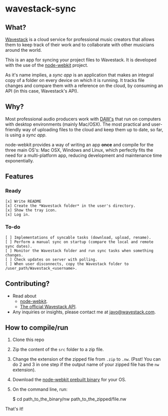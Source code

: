 wavestack-sync
==============

## What?
[Wavestack](https://www.wavestack.com) is a cloud service for professional music creators that allows them to keep track of their work and to collaborate with other musicians around the world.

This is an app for syncing your project files to Wavestack. It is developed with the use of the [node-webkit](https://github.com/rogerwang/node-webkit) project.

As it's name implies, a *sync app* is an application that makes an integral copy of a folder on every device on which it is running. It tracks file changes and compare them with a reference on the cloud, by consuming an API (in this case, Wavestack's API).

## Why?

Most professional audio producers work with [DAW's](http://en.wikipedia.org/wiki/Digital_audio_workstation) that run on computers with desktop environments (mainly Mac/OSX). The most practical and user-friendly way of uploading files to the cloud and keep them up to date, so far, is using a *sync app*.

node-webkit provides a way of writing an app **once** and compile for the three main OS's: Mac OSX, Windows and Linux, which perfectly fits the need for a multi-platform app, reducing development and maintenance time exponentially.

## Features

### Ready
	[x] Write README
	[x] Create the *Wavestack folder* in the user's directory.
	[x] Show the tray icon.
	[x] Log in.

### To-do
	[ ] Implementations of syncable tasks (download, upload, rename).
	[ ] Perform a manual sync on startup (compare the local and remote sync dates).
	[ ] Monitor the Wavestack folder and run sync tasks when something changes.
	[ ] Check updates on server with polling.
	[ ] When user disconnects, copy the Wavestack folder to /user_path/Wavestack_<username>.

## Contributing?
* Read about
	* [node-webkit](https://github.com/rogerwang/node-webkit).
	* [The official Wavestack API](http://docs.wavestack.apiary.io).
* Any inquiries or insights, please contact me at [javo@wavestack.com](mailto:javo@wavestack.com).

## How to compile/run
1. Clone this repo
2. Zip the content of the `src` folder to a zip file.
4. Change the extension of the zipped file from `.zip` to `.nw`. (Psst! You can do 2 and 3 in one step if the output name of your zipped file has the `nw` extension).
5. Download the [node-webkit prebuilt binary](https://github.com/rogerwang/node-webkit#downloads) for your OS.
6. On the command line, run:

	$ cd path_to_the_binary/nw path_to_the_zipped/file.nw

That's it!